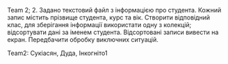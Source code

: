 Team 2;
2. Задано текстовий файл з інформацією про студента. Кожний запис містить прізвище студента, курс та вік.
Створити відповідний клас, для зберігання інформації використати одну з колекцій; відсортувати дані за іменем студента.
Відсортовані записи вивести на екран. 
Передбачити обробку виключних ситуацій.

Team2:
Сукіасян, Дуда, Інкогніто1